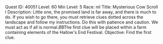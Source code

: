 Quest ID: 40051
Level: 60
Min Level: 5
Race: nil
Title: Mysterious Cow Scroll I
Description: Little one, the promised land is far away, and there is much to do. If you wish to go there, you must retrieve clues dotted across the landscape and follow my instructions. Do this with patience and caution. We must act as if all is normal.$B$BThe first clue will be placed within a farm containing elements of the Hallow's End Festival.
Objective: Find the first clue.
